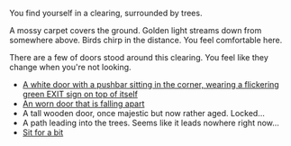 ---
---

You find yourself in a clearing, surrounded by trees.

A mossy carpet covers the ground.
Golden light streams down from somewhere above.
Birds chirp in the distance.
You feel comfortable here.

There are a few of doors stood around this clearing.
You feel like they change when you're not looking.

- [A white door with a pushbar sitting in the corner, wearing a flickering green EXIT sign on top of itself](/)
- [An worn door that is falling apart](#museum)
- A tall wooden door, once majestic but now rather aged. Locked...
- A path leading into the trees. Seems like it leads nowhere right now...
- [Sit for a bit](#clearing:sit)

